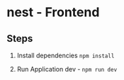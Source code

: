 # nest - Frontend

## Steps 
1. Install dependencies
`npm install`

1. Run Application
dev - `npm run dev`
